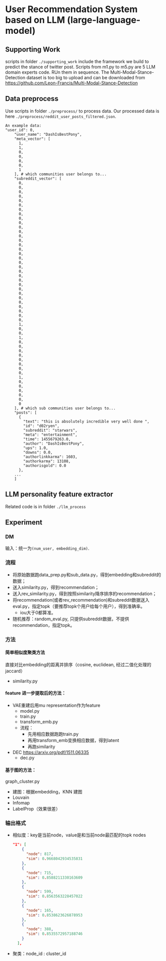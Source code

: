 # User Recommendation System based on LLM (large-language-model)

## Supporting Work
scripts in folder `./supporting_work` include the framework we build to predict the stance of twitter post. Scripts from m1.py to m5.py are 5 LLM domain experts code. RUn them in sequence. The Multi-Modal-Stance-Detection dataset is too big to upload and can be downloaded from https://github.com/Leon-Francis/Multi-Modal-Stance-Detection

## Data preprocess
Use scripts in folder `./preprocess/` to process data. Our processed data is here `./preprocess/reddit_user_posts_filtered.json`.

```
An example data:
"user_id": 0,
    "user_name": "DashIsBestPony",
    "meta_vector": [
      1,
      1,
      0,
      0,
      0,
      0,
      1
    ], # which communities user belongs to...
    "subreddit_vector": [
      0,
      0,
      0,
      0,
      0,
      0,
      0,
      0,
      0,
      0,
      0,
      0,
      0,
      0,
      0,
      0,
      0,
      0,
      0,
      0,
      0,
      0,
      0,
      0,
      0,
      0,
      0,
      0,
      0,
      0,
      0,
      0,
      1,
      0,
      0,
      1,
      0,
      0,
      0,
      0,
      0,
      0,
      0,
      0,
      1,
      0,
      0,
      0,
      0,
      0,
      0
    ], # which sub communities user belongs to...
    "posts": [
      {
        "text": "this is absolutely incredible very well done ",
        "id": "d02ryen",
        "subreddit": "starwars",
        "meta": "entertainment",
        "time": 1455679263.0,
        "author": "DashIsBestPony",
        "ups": 1.0,
        "downs": 0.0,
        "authorlinkkarma": 1603,
        "authorkarma": 13108,
        "authorisgold": 0.0
      },
    ...
    ]
```

## LLM personality feature extractor
Related code is in folder `./llm_process`

## Experiment
### DM

输入：统一为`(num_user, embedding_dim)`.

### 流程
- 将原始数据跑data_prep.py和sub_data.py，得到embedding和subreddit的数据；
- 送入similarity.py，得到recommendation；
- 送入rev_similarity.py，得到按照similarity降序排序的recommendation；
- 将recommendation(或者rev_recommendation)和subreddit数据送入eval.py，指定topk（要推荐topk个用户给每个用户），得到准确率。
  - iou大于0都算准。
- 随机推荐：random_eval.py, 只提供subreddit数据，不提供recommendation，指定topk。


### 方法

#### 简单相似度聚类方法

直接对比embedding的距离并排序（cosine, euclidean, 经过二值化处理的 jaccard）
- similarity.py

#### feature 进一步提取后的方法：

- VAE重建后用mu representation作为feature
  - model.py
  - train.py
  - transform_emb.py
  - 流程：
    - 先用相应数据跑跑train.py
    - 再用transform_emb变换相应数据，得到latent
    - 再跑similarity
- DEC https://arxiv.org/pdf/1511.06335
  - dec.py

#### 基于图的方法：

graph_cluster.py

- 建图：根据embedding，KNN 建图
- Louvain
- Infomap
- LabelProp（效果很差）


### 输出格式
- 相似度：key是当前node，value是和当前node最匹配的topk nodes
  ```json
  "1": [
      {
        "node": 817,
        "sim": 0.9668042934535831
      },
      {
        "node": 715,
        "sim": 0.8588211330163609
      },
      {
        "node": 599,
        "sim": 0.8563563228457022
      },
      {
        "node": 165,
        "sim": 0.8538623626878953
      },
      {
        "node": 388,
        "sim": 0.8535572957188746
      }
    ],
  ```
- 聚类：node_id : cluster_id

